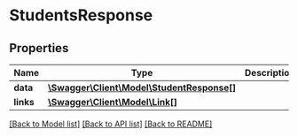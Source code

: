 # StudentsResponse

## Properties
Name | Type | Description | Notes
------------ | ------------- | ------------- | -------------
**data** | [**\Swagger\Client\Model\StudentResponse[]**](StudentResponse.md) |  | [optional] 
**links** | [**\Swagger\Client\Model\Link[]**](Link.md) |  | [optional] 

[[Back to Model list]](../../README.md#documentation-for-models) [[Back to API list]](../../README.md#documentation-for-api-endpoints) [[Back to README]](../../README.md)

